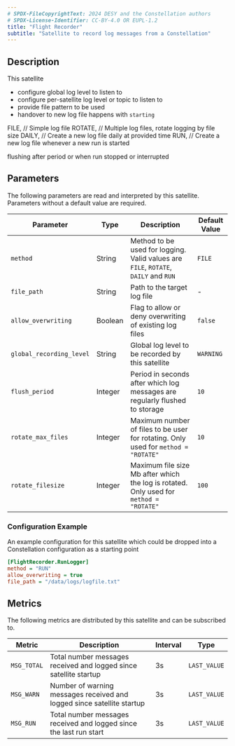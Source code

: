 ```yaml
---
# SPDX-FileCopyrightText: 2024 DESY and the Constellation authors
# SPDX-License-Identifier: CC-BY-4.0 OR EUPL-1.2
title: "Flight Recorder"
subtitle: "Satellite to record log messages from a Constellation"
---
```


## Description

This satellite

- configure global log level to listen to
- configure per-satellite log level or topic to listen to
- provide file pattern to be used
- handover to new log file happens with `starting`

 FILE,   // Simple log file
        ROTATE, // Multiple log files, rotate logging by file size
        DAILY,  // Create a new log file daily at provided time
        RUN,    // Create a new log file whenever a new run is started

flushing after period or when run stopped or interrupted

## Parameters

The following parameters are read and interpreted by this satellite. Parameters without a default value are required.

| Parameter | Type | Description | Default Value |
|-----------|------|-------------|---------------|
| `method` | String | Method to be used for logging. Valid values are `FILE`, `ROTATE`, `DAILY` and `RUN` | `FILE` |
| `file_path` | String | Path to the target log file | - |
| `allow_overwriting` | Boolean | Flag to allow or deny overwriting of existing log files | `false` |
| `global_recording_level` | String | Global log level to be recorded by this satellite | `WARNING` |
| `flush_period` | Integer | Period in seconds after which log messages are regularly flushed to storage | `10` |
| `rotate_max_files` | Integer | Maximum number of files to be user for rotating. Only used for `method = "ROTATE"` | `10` |
| `rotate_filesize` | Integer | Maximum file size Mb after which the log is rotated. Only used for `method = "ROTATE"` | `100` |

### Configuration Example

An example configuration for this satellite which could be dropped into a Constellation configuration as a starting point

```ini
[FlightRecorder.RunLogger]
method = "RUN"
allow_overwriting = true
file_path = "/data/logs/logfile.txt"
```

## Metrics

The following metrics are distributed by this satellite and can be subscribed to.

| Metric | Description | Interval | Type |
|--------|-------------|----------|------|
| `MSG_TOTAL` | Total number messages received and logged since satellite startup | 3s | `LAST_VALUE` |
| `MSG_WARN` | Number of warning messages received and logged since satellite startup | 3s | `LAST_VALUE` |
| `MSG_RUN` | Total number messages received and logged since the last run start | 3s | `LAST_VALUE` |
